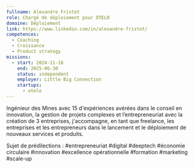 ```yaml
---
fullname: Alexandre Fristot
role: Chargé de déploiement pour OTELO
domaine: Déploiement
link: https://www.linkedin.com/in/alexandre-fristot/
competences:
  - Coaching
  - Croissance
  - Product strategy
missions:
  - start: 2024-11-18
    end: 2025-06-30
    status: independent
    employer: Little Big Connection
    startups:
      - otelo
---
```

Ingénieur des Mines avec 15 d'expériences avérées dans le conseil en innovation, la gestion de projets complexes et l’entrepreneuriat avec la création de 3 entreprises, j'accompagne, en tant que freelance, les entreprises et les entrepreneurs dans le lancement et le déploiement de nouveaux services et produits.

Sujet de prédilections : #entrepreneuriat #digital #deeptech #économie circulaire #innovation #excellence opérationnelle #formation #marketing #scale-up
